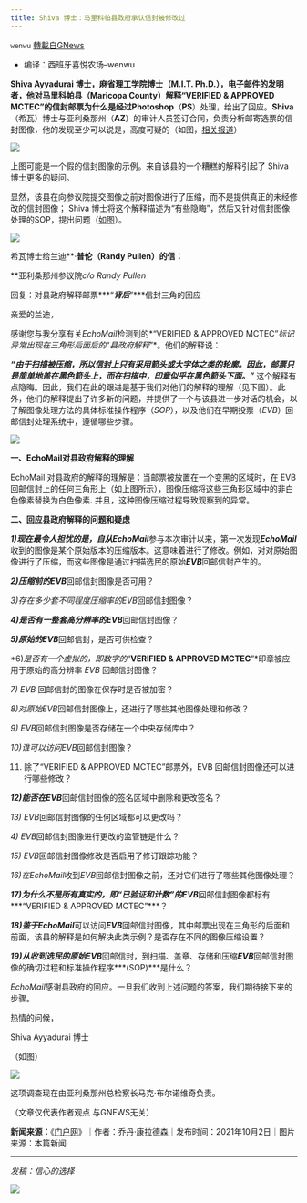 ```yaml
---
title: Shiva 博士：马里科帕县政府承认信封被修改过
---
```

`wenwu` [轉載自GNews](https://gnews.org/zh-hans/1570914/)

- 编译：西班牙喜悦农场–wenwu


**Shiva Ayyadurai **博士，麻省理工学院博士（**M.I.T. Ph.D.**），电子邮件的发明者，他对马里科帕县（**Maricopa County**）解释**“VERIFIED & APPROVED MCTEC”**的信封邮票为什么是经过**Photoshop**（**PS**）处理，给出了回应。**Shiva**（希瓦）博士与亚利桑那州（**AZ**）的审计人员签订合同，负责分析邮寄选票的信封图像，他的发现至少可以说是，高度可疑的（如图，[相关报道](https://www.thegatewaypundit.com/2021/09/dr-shiva-az-senate-hearing-17000-total-duplicate-ballots-votes-voted-arizona-1-5-times-bidens-winning-margin/)）

![](https://assets.gnews.org/wp-content/uploads/2021/10/unknown-11.png)

上图可能是一个假的信封图像的示例。来自该县的一个糟糕的解释引起了 Shiva 博士更多的疑问。

显然，该县在向参议院提交图像之前对图像进行了压缩，而不是提供真正的未经修改的信封图像； Shiva 博士将这个解释描述为“有些隐晦”，然后又针对信封图像处理的SOP，提出问题（[如图](https://twitter.com/christina_bobb/status/1444292301275246597?ref_src=twsrc%5Etfw%7Ctwcamp%5Etweetembed%7Ctwterm%5E1444292301275246597%7Ctwgr%5E%7Ctwcon%5Es1_&amp;ref_url=https://www.thegatewaypundit.com/2021/10/dr-shiva-responds-maricopa-county-envelope-explanation-county-admits-images-modified-delivery/)）。

![](https://assets.gnews.org/wp-content/uploads/2021/10/unknown-12.png)

希瓦博士给兰迪**·**普伦（**Randy Pullen**）的信：**

**亚利桑那州参议院*c/o Randy Pullen*

回复：对县政府解释邮票***“***背后***”***信封三角的回应

亲爱的兰迪，

感谢您与我分享有关*EchoMail*检测到的*“VERIFIED & APPROVED MCTEC”*标记异常出现在三角形后面后的*“*县政府解释*”*。他们的解释说：

***“***由于扫描被压缩，所以信封上只有采用箭头或大字体之类的轮廓。因此，邮票只是简单地盖在黑色箭头上，而在扫描中，印章似乎在黑色箭头下面。***”*** 这个解释有点隐晦。因此，我们在此的跟进是基于我们对他们的解释的理解（见下图）。此外，他们的解释提出了许多新的问题，并提供了一个与该县进一步对话的机会，以了解图像处理方法的具体标准操作程序（*SOP*），以及他们在早期投票（*EVB*）回邮信封处理系统中，遵循哪些步骤。

![](https://assets.gnews.org/wp-content/uploads/2021/10/unknown-13.png)

**一、EchoMail对县政府解释的理解**

EchoMail 对县政府的解释的理解是：当邮票被放置在一个变黑的区域时，在 EVB 回邮信封上的任何三角形上（如上图所示），图像压缩将这些三角形区域中的非白色像素替换为白色像素. 并且，这种图像压缩过程导致观察到的异常。

**二、回应县政府解释的问题和疑虑**

***1)***现在最令人担忧的是，自从***EchoMail***参与本次审计以来，第一次发现***EchoMail***收到的图像是某个原始版本的压缩版本。这意味着进行了修改。例如，对对原始图像进行了压缩，而这些图像是通过扫描选民的原始***EVB***回邮信封产生的。

***2)***压缩前的***EVB***回邮信封图像是否可用？

*3)*存在多少套不同程度压缩率的*EVB*回邮信封图像？

***4)***是否有一整套高分辨率的***EVB***回邮信封图像？

***5)***原始的***EVB***回邮信封，是否可供检查？

*6)*是否有一个虚拟的，即数字的*“**VERIFIED & APPROVED MCTEC**”*印章被应用于原始的高分辨率 *EVB* 回邮信封图像？

*7) EVB* 回邮信封的图像在保存时是否被加密？

*8)*对原始*EVB*回邮信封图像上，还进行了哪些其他图像处理和修改？

*9) EVB*回邮信封图像是否存储在一个中央存储库中？

*10)*谁可以访问*EVB*回邮信封图像？

11) 除了“VERIFIED & APPROVED MCTEC”邮票外，EVB 回邮信封图像还可以进行哪些修改？

***12)***能否在***EVB***回邮信封图像的签名区域中删除和更改签名？

*13) EVB*回邮信封图像的任何区域都可以更改吗？

*4) EVB*回邮信封图像进行更改的监管链是什么？

*15) EVB*回邮信封图像修改是否启用了修订跟踪功能？

*16)*在*EchoMail*收到*EVB*回邮信封图像之前，还对它们进行了哪些其他图像处理？

***17)***为什么不是所有真实的，即***“***已验证和计数***”***的***EVB***回邮信封图像都标有***“VERIFIED & APPROVED MCTEC”***？

***18)***鉴于***EchoMail***可以访问***EVB***回邮信封图像，其中邮票出现在三角形的后面和前面，该县的解释是如何解决此类示例？是否存在不同的图像压缩设置？

***19)***从收到选民的原始***EVB***回邮信封，到扫描、盖章、存储和压缩***EVB***回邮信封图像的确切过程和标准操作程序***(SOP)***是什么？

*EchoMail*感谢县政府的回应。一旦我们收到上述问题的答案，我们期待接下来的步骤。

热情的问候，

Shiva Ayyadurai 博士

（如图）

![](https://assets.gnews.org/wp-content/uploads/2021/10/unknown-14.png)

这项调查现在由亚利桑那州总检察长马克·布尔诺维奇负责。

（文章仅代表作者观点 与GNEWS无关）

**新闻来源：**《[门户网](https://www.thegatewaypundit.com/2021/10/dr-shiva-responds-maricopa-county-envelope-explanation-county-admits-images-modified-delivery/)》｜作者：乔丹·康拉德森｜发布时间：2021年10月2日｜图片来源：本篇新闻

* * *

*发稿：信心的选择*

![](https://assets.gnews.org/wp-content/uploads/2021/10/GNEWS_CH.-1.jpeg)
